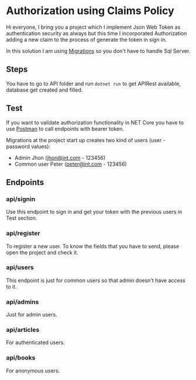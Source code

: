 # Authorization using Claims Policy

Hi everyone, I bring you a project which I implement Json Web Token as authentication security as always but this time I incorporated Authorization adding a new claim to the process of generate the token in sign in.

In this solution I am using [Migrations](https://docs.microsoft.com/en-us/aspnet/core/data/ef-mvc/migrations) so you don't have to handle Sql Server.

## Steps

You have to go to API folder and run `dotnet run` to get APIRest available, database get created and filled.

## Test

If you want to validate authorization functionality in NET Core you have to use [Postman](https://www.getpostman.com/) to call endpoints with bearer token.

Migrations at the project start up creates two kind of users (user - password values):

* Admin Jhon (jhon@int.com - 123456)
* Common user Peter (peter@int.com - 123456)

## Endpoints

### **api/signin**

Use this endpoint to sign in and get your token with the previous users in Test section.

### **api/register**

To register a new user. To know the fields that you have to send, please open the project and check it.

### **api/users**

This endpoint is just for common users so that admin doesn't have access to it.

### **api/admins**

Just for admin users.

### **api/articles**

For authenticated users.

### **api/books**

For anonymous users.
